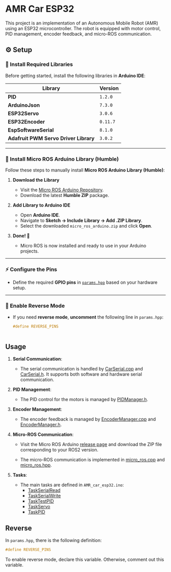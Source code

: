 # AMR Car ESP32

This project is an implementation of an Autonomous Mobile Robot (AMR) using an ESP32 microcontroller. The robot is equipped with motor control, PID management, encoder feedback, and micro-ROS communication.



## ⚙️ Setup

### 📌 Install Required Libraries
Before getting started, install the following libraries in **Arduino IDE**:

| Library | Version |
|---------|---------|
| **PID** | `1.2.0` |
| **ArduinoJson** | `7.3.0` |
| **ESP32Servo** | `3.0.6` |
| **ESP32Encoder** | `0.11.7` |
| **EspSoftwareSerial** | `8.1.0` |
| **Adafruit PWM Servo Driver Library** | `3.0.2` |

---

### 🔹 Install Micro ROS Arduino Library (Humble)
Follow these steps to manually install **Micro ROS Arduino Library (Humble)**:

1. **Download the Library**  
   - Visit the [Micro ROS Arduino Repository](https://github.com/micro-ROS/micro_ros_arduino).  
   - Download the latest **Humble ZIP** package.

2. **Add Library to Arduino IDE**  
   - Open **Arduino IDE**.
   - Navigate to **Sketch → Include Library → Add .ZIP Library**.
   - Select the downloaded `micro_ros_arduino.zip` and click **Open**.

3. **Done! 🎉**  
   - Micro ROS is now installed and ready to use in your Arduino projects.

---

### ⚡ Configure the Pins
- Define the required **GPIO pins** in [`params.hpp`](vscode-file://vscode-app/usr/share/code/resources/app/out/vs/code/electron-sandbox/workbench/workbench.html) based on your hardware setup.

---

### 🔄 Enable Reverse Mode
- If you need **reverse mode**, **uncomment** the following line in `params.hpp`:
  ```cpp
  #define REVERSE_PINS



## Usage

1. **Serial Communication**:
   - The serial communication is handled by [CarSerial.cpp](vscode-file://vscode-app/usr/share/code/resources/app/out/vs/code/electron-sandbox/workbench/workbench.html) and [CarSerial.h](vscode-file://vscode-app/usr/share/code/resources/app/out/vs/code/electron-sandbox/workbench/workbench.html). It supports both software and hardware serial communication.

2. **PID Management**:
   - The PID control for the motors is managed by [PIDManager.h](vscode-file://vscode-app/usr/share/code/resources/app/out/vs/code/electron-sandbox/workbench/workbench.html).

3. **Encoder Management**:
   - The encoder feedback is managed by [EncoderManager.cpp](vscode-file://vscode-app/usr/share/code/resources/app/out/vs/code/electron-sandbox/workbench/workbench.html) and [EncoderManager.h](vscode-file://vscode-app/usr/share/code/resources/app/out/vs/code/electron-sandbox/workbench/workbench.html).

4. **Micro-ROS Communication**:

   - Visit the Micro ROS Arduino [release page](https://github.com/micro-ROS/micro_ros_arduino/releases) and download the ZIP file corresponding to your ROS2 version.

   - The micro-ROS communication is implemented in [micro_ros.cpp](vscode-file://vscode-app/usr/share/code/resources/app/out/vs/code/electron-sandbox/workbench/workbench.html) and [micro_ros.hpp](vscode-file://vscode-app/usr/share/code/resources/app/out/vs/code/electron-sandbox/workbench/workbench.html).

5. **Tasks**:
   - The main tasks are defined in `AMR_car_esp32.ino`:
     - [TaskSerialRead](vscode-file://vscode-app/usr/share/code/resources/app/out/vs/code/electron-sandbox/workbench/workbench.html)
     - [TaskSerialWrite](vscode-file://vscode-app/usr/share/code/resources/app/out/vs/code/electron-sandbox/workbench/workbench.html)
     - [TaskTestPID](vscode-file://vscode-app/usr/share/code/resources/app/out/vs/code/electron-sandbox/workbench/workbench.html)
     - [TaskServo](vscode-file://vscode-app/usr/share/code/resources/app/out/vs/code/electron-sandbox/workbench/workbench.html)
     - [TaskPID](vscode-file://vscode-app/usr/share/code/resources/app/out/vs/code/electron-sandbox/workbench/workbench.html)



## Reverse

In `params.hpp`, there is the following definition:

```c
#define REVERSE_PINS
```

To enable reverse mode, declare this variable. Otherwise, comment out this variable.

